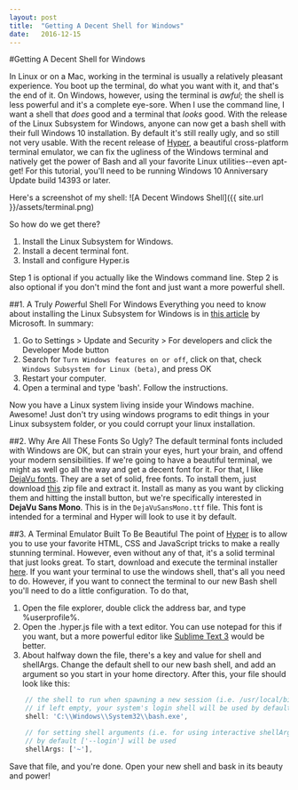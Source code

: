 ```yaml
---
layout: post
title:  "Getting A Decent Shell for Windows"
date:   2016-12-15
---
```


#Getting A Decent Shell for Windows

In Linux or on a Mac, working in the terminal is usually a relatively pleasant experience. You boot up the terminal, do what you want with it, and that's the end of it. On Windows, however, using the terminal is *awful*; the shell is less powerful and it's a complete eye-sore. When I use the command line, I want a shell that *does* good and a terminal that *looks* good. With the release of the Linux Subsystem for Windows, anyone can now get a bash shell with their full Windows 10 installation. By default it's still really ugly, and so still not very usable. With the recent release of [Hyper](www.hyper.is), a beautiful cross-platform terminal emulator, we can fix the ugliness of the Windows terminal and natively get the power of Bash and all your favorite Linux utilities--even apt-get! For this tutorial, you'll need to be running Windows 10 Anniversary Update build 14393 or later.

Here's a screenshot of my shell:
![A Decent Windows Shell]({{ site.url }}/assets/terminal.png)

So how do we get there?

1. Install the Linux Subsystem for Windows.
2. Install a decent terminal font.
3. Install and configure Hyper.is

Step 1 is optional if you actually like the Windows command line. Step 2 is also optional if you don't mind the font and just want a more powerful shell.

##1. A Truly *Power*ful Shell For Windows
Everything you need to know about installing the Linux Subsystem for Windows is in [this article](https://msdn.microsoft.com/en-us/commandline/wsl/install_guide) by Microsoft. In summary:
1. Go to Settings > Update and Security > For developers and click the Developer Mode button
2. Search for `Turn Windows features on or off`, click on that, check `Windows Subsystem for Linux (beta)`, and press OK
3. Restart your computer.
4. Open a terminal and type 'bash'. Follow the instructions.

Now you have a Linux system living inside your Windows machine. Awesome! Just don't try using windows programs to edit things in your Linux subsystem folder, or you could corrupt your linux installation.

##2. Why Are All These Fonts So Ugly?
The default terminal fonts included with Windows are OK, but can strain your eyes, hurt your brain, and offend your modern sensibilities. If we're going to have a beautiful terminal, we might as well go all the way and get a decent font for it. For that, I like [DejaVu fonts](http://dejavu-fonts.org/wiki/Main_Page). They are a set of solid, free fonts. To install them, just download [this](http://sourceforge.net/projects/dejavu/files/dejavu/2.37/dejavu-fonts-ttf-2.37.zip) zip file and extract it. Install as many as you want by clicking them and hitting the install button, but we're specifically interested in **DejaVu Sans Mono**. This is in the `DejaVuSansMono.ttf` file. This font is intended for a terminal and Hyper will look to use it by default. 

##3. A Terminal Emulator Built To Be Beautiful
The point of [Hyper](www.hyper.is) is to allow you to use your favorite HTML, CSS and JavaScript tricks to make a really stunning terminal. However, even without any of that, it's a solid terminal that just looks great. To start, download and execute the terminal installer [here](https://hyper-updates.now.sh/download/win). If you want your terminal to use the windows shell, that's all you need to do. However, if you want to connect the terminal to our new Bash shell you'll need to do a little configuration. To do that,

1. Open the file explorer, double click the address bar, and type %userprofile%.
2. Open the .hyper.js file with a text editor. You can use notepad for this if you want, but a more powerful editor like [Sublime Text 3](https://www.sublimetext.com/3) would be better.
3. About halfway down the file, there's a key and value for shell and shellArgs. Change the default shell to our new bash shell, and add an argument so you start in your home directory. After this, your file should look like this:

```javascript
    // the shell to run when spawning a new session (i.e. /usr/local/bin/fish)
    // if left empty, your system's login shell will be used by default
    shell: 'C:\\Windows\\System32\\bash.exe',

    // for setting shell arguments (i.e. for using interactive shellArgs: ['-i'])
    // by default ['--login'] will be used
    shellArgs: ['~'],
```

Save that file, and you're done. Open your new shell and bask in its beauty and power!
